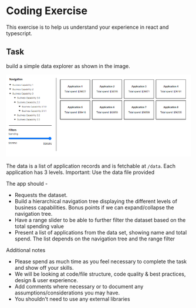 # Coding Exercise

This exercise is to help us understand your experience in react and typescript.


## Task

build a simple data explorer as shown in the image. 


![Coding Exercise wireframe](/coding-exercise.png)


The data is a list of application records and is fetchable at `/data`. Each application has 3 levels.
Important: Use the data file provided

The app should -

- Requests the dataset.
- Build a hierarchical navigation tree displaying the different levels of business capabilities. Bonus points if we can expand/collapse the navigation tree.
- Have a range slider to be able to further filter the dataset based on the total spending value
- Present a list of applications from the data set, showing name and total spend. The list depends on the navigation tree and the range filter 

Additional notes

- Please spend as much time as you feel necessary to complete the task and show off your skills.  
- We will be looking at code/file structure, code quality & best practices, design & user experience. 
- Add comments where necessary or to document any assumptions/considerations you may have. 
- You shouldn't need to use any external libraries 

